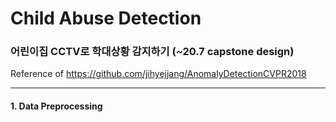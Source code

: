 # Child Abuse Detection
### 어린이집 CCTV로 학대상황 감지하기 (~20.7 capstone design)
Reference of https://github.com/jihyejjang/AnomalyDetectionCVPR2018

--------------------
#### 1. Data Preprocessing
